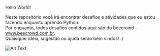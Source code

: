 Hello World!

Neste repositório você irá encontrar desafios e atividades que eu estou fazendo enquanto aprendo Python.    
Por enquanto, todos desafios contidos aqui são do beecrowd - www.beecrowd.com.br.    
Quaisquer ideia, sugestão ou ajuda serão bem vindos! :)

![Alt Text](https://thumbs.gfycat.com/DapperHospitableBlackwidowspider-max-1mb.gif)
